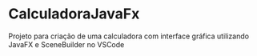 # CalculadoraJavaFx
Projeto para criação de uma calculadora com interface gráfica utilizando JavaFX e SceneBuilder no VSCode
